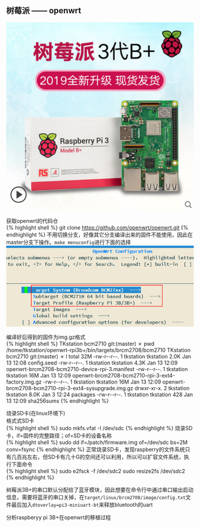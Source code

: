 ## 树莓派 —— openwrt   
![](https://raw.githubusercontent.com/chujun-L/chujun-L.github.io/master/images/%E6%A0%91%E8%8E%93%E6%B4%BE3%E4%BB%A3B%2B.png)

获取openwrt的代码仓   
{% highlight shell %}
git clone https://github.com/openwrt/openwrt.git
{% endhighlight %}
不用切换分支，好像其它分支编译出来的固件不能使用，因此在master分支下操作。`make menuconfig`进行下面的选择    
![](https://raw.githubusercontent.com/chujun-L/chujun-L.github.io/master/images/raspberry%20pi%203B%2B%20menuconfig.png)

编译好后得到的固件为img.gz格式    
{% highlight shell %}
TKstation  bcm2710 git:(master) ✗ pwd
/home/tkstation/openwrt-rpi3b+/bin/targets/brcm2708/bcm2710
TKstation  bcm2710 git:(master) ✗ l
total 32M
-rw-r--r--. 1 tkstation tkstation 2.0K Jan 13 12:08 config.seed
-rw-r--r--. 1 tkstation tkstation 4.3K Jan 13 12:09 openwrt-brcm2708-bcm2710-device-rpi-3.manifest
-rw-r--r--. 1 tkstation tkstation  16M Jan 13 12:09 openwrt-brcm2708-bcm2710-rpi-3-ext4-factory.img.gz
-rw-r--r--. 1 tkstation tkstation  16M Jan 13 12:09 openwrt-brcm2708-bcm2710-rpi-3-ext4-sysupgrade.img.gz
drwxr-xr-x. 2 tkstation tkstation 8.0K Jan  3 12:24 packages
-rw-r--r--. 1 tkstation tkstation  428 Jan 13 12:09 sha256sums
{% endhighlight %}

烧录SD卡(在linux环境下)    
格式式SD卡   
{% highlight shell %}
sudo mkfs.vfat -I /dev/sdc
{% endhighlight %}
烧录SD卡，if=固件的完整路径；of=SD卡的设备名称   
{% highlight shell %}
sudo dd if=/patch/firmware.img of=/dev/sdc bs=2M conv=fsync
{% endhighlight %}
正常烧录SD卡，发现raspberry的文件系统只有几百兆左右，但SD卡有几十G的空间还可以利用，所以可以扩容文件系统，执行下面命令    
{% highlight shell %}
sudo e2fsck -f /dev/sdc2
sudo resize2fs /dev/sdc2
{% endhighlight %}

树莓派3B+的串口默认分配给了蓝牙模块，因此想要在命令行中通过串口输出启动信息，需要将蓝牙的串口关掉，在`target/linux/brcm2708/image/config.txt`文件最后加入`dtoverlay=pi3-miniuart-bt`来释放bluetooth的uart   

分析raspberyy pi 3B+在openwrt的移植过程
